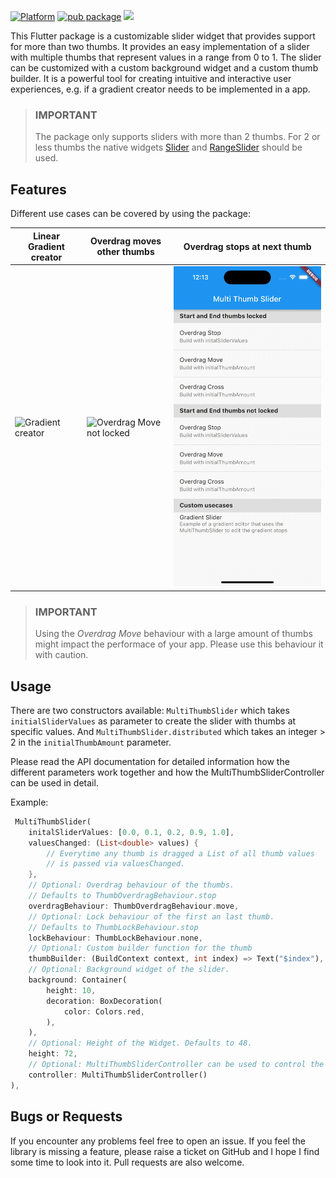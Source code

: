 <!--
This README describes the package. If you publish this package to pub.dev,
this README's contents appear on the landing page for your package.

For information about how to write a good package README, see the guide for
[writing package pages](https://dart.dev/guides/libraries/writing-package-pages).

For general information about developing packages, see the Dart guide for
[creating packages](https://dart.dev/guides/libraries/create-library-packages)
and the Flutter guide for
[developing packages and plugins](https://flutter.dev/developing-packages).
-->

[![Platform](https://img.shields.io/badge/Platform-Flutter-02569B?logo=flutter)](https://flutter.dev)
[![pub package](https://img.shields.io/pub/v/multi_thumb_slider.svg)](https://pub.dev/packages/multi_thumb_slider)
<a href="https://twitter.com/janniks_dev?ref_src=twsrc%5Etfw">
    <img src="https://img.shields.io/twitter/follow/janniks_dev?style=flat&label=Follow&color=1DA1F2&labelColor=333940&logo=twitter&logoColor=fff">
  </a>


This Flutter package is a customizable slider widget that provides support for more than two thumbs. It provides an easy implementation of a slider with multiple thumbs that represent values in a range from 0 to 1. The slider can be customized with a custom background widget and a custom thumb builder. It is a powerful tool for creating intuitive and interactive user experiences, e.g. if a gradient creator needs to be implemented in a app.

> ### IMPORTANT
> The package only supports sliders with more than 2 thumbs. For 2 or less thumbs the native widgets [Slider](https://api.flutter.dev/flutter/material/Slider-class.html) and [RangeSlider](https://api.flutter.dev/flutter/material/RangeSlider-class.html) should be used.

## Features

Different use cases can be covered by using the package:

| Linear Gradient creator | Overdrag moves other thumbs | Overdrag stops at next thumb |
|-------------------------|-----------------------------|--------------------------|
| ![Gradient creator](screenshots/complex1.gif) | ![Overdrag Move not locked](screenshots/move-unlocked.gif) | ![Overdrag Stop locked](screenshots/stop-locked.gif) |

> ### IMPORTANT
> Using the *Overdrag Move* behaviour with a large amount of thumbs might impact the performace of your app. Please use this behaviour it with caution.

## Usage

There are two constructors available: `MultiThumbSlider` which takes `initialSliderValues` as parameter to create the slider with thumbs at specific values. And `MultiThumbSlider.distributed` which takes an integer > 2 in the `initialThumbAmount` parameter.

Please read the API documentation for detailed information how the different parameters work together and how the MultiThumbSliderController can be used in detail.

Example:

```dart
 MultiThumbSlider(
    initalSliderValues: [0.0, 0.1, 0.2, 0.9, 1.0],
    valuesChanged: (List<double> values) {
        // Everytime any thumb is dragged a List of all thumb values
        // is passed via valuesChanged.
    },
    // Optional: Overdrag behaviour of the thumbs.
    // Defaults to ThumbOverdragBehaviour.stop
    overdragBehaviour: ThumbOverdragBehaviour.move,
    // Optional: Lock behaviour of the first an last thumb.
    // Defaults to ThumbLockBehaviour.stop
    lockBehaviour: ThumbLockBehaviour.none,
    // Optional: Custom builder function for the thumb
    thumbBuilder: (BuildContext context, int index) => Text("$index"),
    // Optional: Background widget of the slider.
    background: Container(
        height: 10,
        decoration: BoxDecoration(
            color: Colors.red,
        ),
    ),
    // Optional: Height of the Widget. Defaults to 48.
    height: 72,
    // Optional: MultiThumbSliderController can be used to control the slider after build. E.g adding/removing thumbs, get current values, move thumb, etc.
    controller: MultiThumbSliderController()
),
```

## Bugs or Requests
If you encounter any problems feel free to open an issue. If you feel the library is missing a feature, please raise a ticket on GitHub and I hope I find some time to look into it. Pull requests are also welcome.
